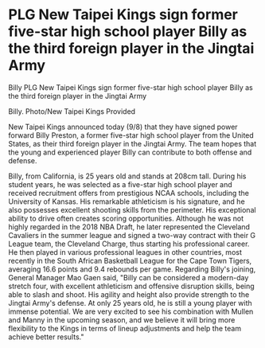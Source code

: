 #  PLG New Taipei Kings sign former five-star high school player Billy as the third foreign player in the Jingtai Army

Billy 
  PLG New Taipei Kings sign former five-star high school player Billy as the third foreign player in the Jingtai Army

Billy. Photo/New Taipei Kings Provided

New Taipei Kings announced today (9/8) that they have signed power forward Billy Preston, a former five-star high school player from the United States, as their third foreign player in the Jingtai Army. The team hopes that the young and experienced player Billy can contribute to both offense and defense.

Billy, from California, is 25 years old and stands at 208cm tall. During his student years, he was selected as a five-star high school player and received recruitment offers from prestigious NCAA schools, including the University of Kansas. His remarkable athleticism is his signature, and he also possesses excellent shooting skills from the perimeter. His exceptional ability to drive often creates scoring opportunities. Although he was not highly regarded in the 2018 NBA Draft, he later represented the Cleveland Cavaliers in the summer league and signed a two-way contract with their G League team, the Cleveland Charge, thus starting his professional career. He then played in various professional leagues in other countries, most recently in the South African Basketball League for the Cape Town Tigers, averaging 16.6 points and 9.4 rebounds per game. Regarding Billy's joining, General Manager Mao Gaen said, "Billy can be considered a modern-day stretch four, with excellent athleticism and offensive disruption skills, being able to slash and shoot. His agility and height also provide strength to the Jingtai Army's defense. At only 25 years old, he is still a young player with immense potential. We are very excited to see his combination with Mullen and Manny in the upcoming season, and we believe it will bring more flexibility to the Kings in terms of lineup adjustments and help the team achieve better results."